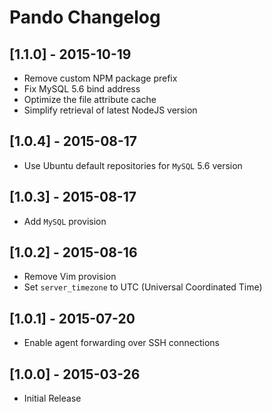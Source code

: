 # Pando Changelog

## [1.1.0] - 2015-10-19

* Remove custom NPM package prefix
* Fix MySQL 5.6 bind address
* Optimize the file attribute cache
* Simplify retrieval of latest NodeJS version

## [1.0.4] - 2015-08-17

* Use Ubuntu default repositories for `MySQL` 5.6 version

## [1.0.3] - 2015-08-17

* Add `MySQL` provision

## [1.0.2] - 2015-08-16

* Remove Vim provision
* Set `server_timezone` to UTC (Universal Coordinated Time)

## [1.0.1] - 2015-07-20

* Enable agent forwarding over SSH connections

## [1.0.0] - 2015-03-26

* Initial Release
